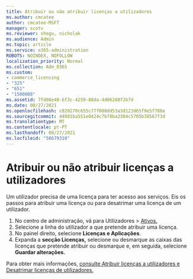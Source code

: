 ```yaml
---
title: Atribuir ou não atribuir licenças a utilizadores
ms.author: cmcatee
author: cmcatee-MSFT
manager: scotv
ms.reviewer: shegu, nicholak
ms.audience: Admin
ms.topic: article
ms.service: o365-administration
ROBOTS: NOINDEX, NOFOLLOW
localization_priority: Normal
ms.collection: Adm_O365
ms.custom:
- commerce_licensing
- "325"
- "651"
- "1500008"
ms.assetid: 7fd08e48-6f3c-4259-88da-4d06288f2b7d
ms.date: 08/27/2021
ms.openlocfilehash: c820270c655c77f008dd53a3d123d65f9e5f788e
ms.sourcegitcommit: 44081ba551e0424c7b78ba2304c5705b38567f3d
ms.translationtype: MT
ms.contentlocale: pt-PT
ms.lasthandoff: 08/27/2021
ms.locfileid: "58679310"
---
```

# <a name="assign-or-unassign-licenses-to-users"></a>Atribuir ou não atribuir licenças a utilizadores

Um utilizador precisa de uma licença para ter acesso aos serviços. Eis os passos para atribuir uma licença ou para desatrimar uma licença de um utilizador.
  
1. No centro de administração,  vá para Utilizadores \> [Ativos.](https://go.microsoft.com/fwlink/p/?linkid=834822)
2. Selecione a linha do utilizador a que pretende atribuir uma licença.
3. No painel direito, selecione **Licenças e Aplicações**.
4. Expanda a **secção Licenças,** selecione ou desmarque as caixas das licenças que pretende atribuir ou desmarque e, em seguida, selecione **Guardar alterações.**

Para obter mais informações, [consulte Atribuir licenças a utilizadores e](https://docs.microsoft.com/microsoft-365/admin/manage/assign-licenses-to-users) [Desatrimar licenças de utilizadores.](https://docs.microsoft.com/microsoft-365/admin/manage/remove-licenses-from-users)